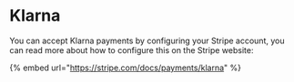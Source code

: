 # Klarna

You can accept Klarna payments by configuring your Stripe account, you can read more about how to configure this on the Stripe website:

{% embed url="https://stripe.com/docs/payments/klarna" %}

